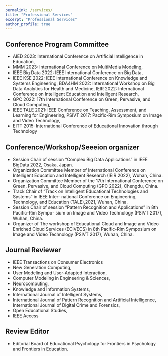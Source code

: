 ```yaml
---
permalink: /services/
title: "Professional Services"
excerpt: "Professional Services"
author_profile: true
---
```


## Conference Program Committee


- AIED 2023: International Conference on Artificial Intelligence in Education,
- MMM 2023: International Conference on MultiMedia Modeling,
- IEEE Big Data 2022: IEEE International Conference on Big Data,
- IEEE KSE 2022: IEEE International Conference on Knowledge and Systems Engineering, BDA4HM 2022: International Workshop on Big Data Analytics for Health and Medicine, IEIR 2022: International Conference on Intelligent Education and Intelligent Research,
- GPC 2022: 17th International Conference on Green, Pervasive, and Cloud Computing,
- IEEE TALE 2021: IEEE Conference on Teaching, Assessment, and Learning for Engineering, PSIVT 2017: Pacific-Rim Symposium on Image and Video Technology,
- EITT 2015: International Conference of Educational Innovation through Technology

##  Conference/Workshop/Seeeion organizer

- Session Chair of session “Complex Big Data Applications” in IEEE BigData 2022, Osaka, Japan.
- Organization Committee Member of International Conference on Intelligent Education and Intelligent Research (IEIR 2022), Wuhan, China.
- Organization Committee Member of the 17th International Conference on Green, Pervasive, and Cloud Computing (GPC 2022), Chengdu, China.
- Track Chair of “Track on Intelligent Educational Technologies and Systems” in IEEE Inter- national Conference on Engineering, Technology, and Education (TALE),2021, Wuhan, China.
- Session Chair of session “Pattern Recognition and Applications” in 8th Pacific-Rim Sympo- sium on Image and Video Technology (PSIVT 2017), Wuhan, China.
- Organizer of The workshop of Educational Cloud and Image and Video Enriched Cloud Services (ECIVECS) in 8th Pacific-Rim Symposium on Image and Video Technology (PSIVT 2017), Wuhan, China.

##  Journal Reviewer

- IEEE Transactions on Consumer Electronics
- New Generation Computing,
- User Modeling and User-Adapted Interaction,
- Computer Modeling in Engineering & Sciences,
- Neurocomputing,
- Knowledge and Information Systems,
- International Journal of Intelligent Systems,
- International Journal of Pattern Recognition and Artificial Intelligence, International Journal of Digital Crime and Forensics,
- Open Educational Studies,
- IEEE Access

## Review Editor

- Editorial Board of Educational Psychology for Frontiers in Psychology and Frontiers in Education.

